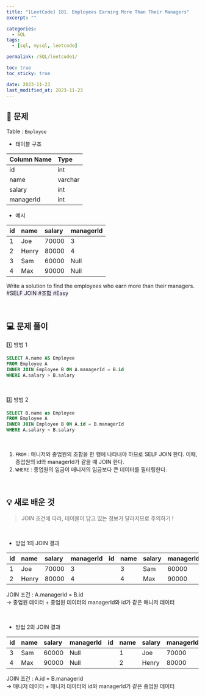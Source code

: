 ```yaml
---
title: "[LeetCode] 181. Employees Earning More Than Their Managers"
excerpt: ""

categories:
  - SQL
tags:
  - [sql, mysql, leetcode]

permalink: /SQL/leetcode1/

toc: true
toc_sticky: true

date: 2023-11-23
last_modified_at: 2023-11-23
---
```

 
## 🏁 문제
Table : `Employee`

- 테이블 구조
  
|Column Name|Type|
|:---|:---|
|id|int|
|name|varchar|
|salary|int|
|managerId|int|

- 예시
  
|id|name|salary|managerId|
|:---|:---|:---|:---|
|1|Joe|70000|3|
|2|Henry|80000|4|
|3|Sam|60000|Null|
|4|Max|90000|Null|

Write a solution to find the employees who earn more than their managers.\
<span style="background-color:#f5f0ff">\#SELF JOIN #조합 #Easy</span>

<br>

## 💻 문제 풀이

1️⃣ 방법 1
  
```sql
SELECT A.name AS Employee
FROM Employee A 
INNER JOIN Employee B ON A.managerId = B.id
WHERE A.salary > B.salary
```

<br>

2️⃣ 방법 2

```sql
SELECT B.name as Employee
FROM Employee A
INNER JOIN Employee B ON A.id = B.managerId
WHERE A.salary < B.salary
```

<br>

1. `FROM` : 매니저와 종업원의 조합을 한 행에 나타내야 하므로 SELF JOIN 한다. 이때, 종업원의 id와 managerId가 같을 때 JOIN 한다. 
2. `WHERE` : 종업원의 임금이 매니저의 임금보다 큰 데이터를 필터링한다. 

<br>

## 💡 새로 배운 것

> JOIN 조건에 따라, 테이블이 담고 있는 정보가 달라지므로 주의하기 !

<br>

- 방법 1의 JOIN 결과

|id|name|salary|managerId|id|name|salary|managerId|
|:---|:---|:---|:---|:---|:---|:---|:---|
|1|Joe|70000|3||3|Sam|60000|Null|
|2|Henry|80000|4||4|Max|90000|Null|

JOIN 조건 : A.managerId = B.id\
-> 종업원 데이터 + 종업원 데이터의 managerId와 id가 같은 매니저 데이터

<br>

- 방법 2의 JOIN 결과

|id|name|salary|managerId|id|name|salary|managerId|
|:---|:---|:---|:---|:---|:---|:---|:---|
|3|Sam|60000|Null||1|Joe|70000|3|
|4|Max|90000|Null||2|Henry|80000|4|

JOIN 조건 : A.id = B.managerid\
-> 매니저 데이터 + 매니저 데이터의 id와 managerId가 같은 종업원 데이터
